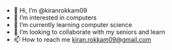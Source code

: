 - 👋 Hi, I’m @kiranrokkam09
- 👀 I’m interested in computers
- 🌱 I’m currently learning computer science
- 💞️ I’m looking to collaborate with my seniors and learn
- 📫 How to reach me kiran.rokkam09@gmail.com

<!---
kiranrokkam09/kiranrokkam09 is a ✨ special ✨ repository because its `README.md` (this file) appears on your GitHub profile.
You can click the Preview link to take a look at your changes.
--->
